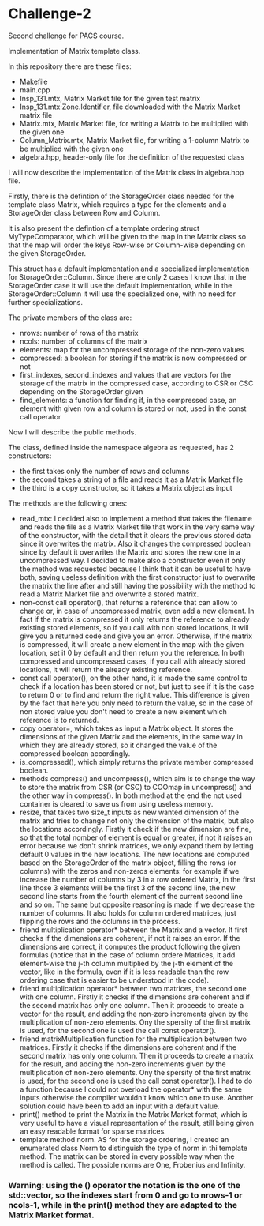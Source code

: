 # Challenge-2
Second challenge for PACS course.

Implementation of Matrix template class.

In this repository there are these files:
- Makefile
- main.cpp
- Insp_131.mtx, Matrix Market file for the given test matrix
- Insp_131.mtx:Zone.Identifier, file downloaded with the Matrix Market matrix file
- Matrix.mtx, Matrix Market file, for writing a Matrix to be multiplied with the given one
- Column_Matrix.mtx, Matrix Market file, for writing a 1-column Matrix to be multiplied with the given one
- algebra.hpp, header-only file for the definition of the requested class

I will now describe the implementation of the Matrix class in algebra.hpp file.

Firstly, there is the defintion of the StorageOrder class needed for the template class Matrix, which requires a type for the elements and a StorageOrder class between Row and Column.

It is also present the defintion of a template ordering struct MyTypeComparator, which will be given to the map in the Matrix class so that the map will order the keys Row-wise or Column-wise depending on the given StorageOrder.

This struct has a default implementation and a specialized implementation for StorageOrder::Column. Since there are only 2 cases I know that in the StorageOrder case it will use the default implementation, while in the StorageOrder::Column it will use the specialized one, with no need for further specializations.

The private members of the class are:
- nrows: number of rows of the matrix
- ncols: number of columns of the matrix
- elements: map for the uncompressed storage of the non-zero values
- compressed: a boolean for storing if the matrix is now compressed or not
- first_indexes, second_indexes and values that are vectors for the storage of the matrix in the compressed case, according to CSR or CSC depending on the StorageOrder given
- find_elements: a function for finding if, in the compressed case, an element with given row and column is stored or not, used in the const call operator

Now I will describe the public methods.

The class, defined inside the namespace algebra as requested, has 2 constructors:
- the first takes only the number of rows and columns
- the second takes a string of a file and reads it as a Matrix Market file
- the third is a copy constructor, so it takes a Matrix object as input

The methods are the following ones:
- read_mtx: I decided also to implement a method that takes the filename and reads the file as a Matrix Market file that work in the very same way of the constructor, with the detail that it clears the previous stored data since it overwrites the matrix. Also it changes the compressed boolean since by default it overwrites the Matrix and stores the new one in a uncompressed way. I decided to make also a constructor even if only the method was requested because I think that it can be useful to have both, saving useless definition with the first constructor just to overwrite the matrix the line after and still having the possibility with the method to read a Matrix Market file and overwrite a stored matrix.
- non-const call operator(), that returns a reference that can allow to change or, in case of uncompressed matrix, even add a new element. In fact if the matrix is compressed it only returns the reference to already existing stored elements, so if you call with non stored locations, it will give you a returned code and give you an error. Otherwise, if the matrix is compressed, it will create a new element in the map with the given location, set it 0 by default and then return you the reference. In both compressed and uncompressed cases, if you call with already stored locations, it will return the already existing reference.
- const call operator(), on the other hand, it is made the same control to check if a location has been stored or not, but just to see if it is the case to return 0 or to find and return the right value. This difference is given by the fact that here you only need to return the value, so in the case of non stored value you don't need to create a new element which reference is to returned.
- copy operator=, which takes as input a Matrix object. It stores the dimensions of the given Matrix and the elements, in the same way in which they are already stored, so it changed the value of the compressed boolean accordingly.
- is_compressed(), which simply returns the private member compressed boolean.
- methods compress() and uncompress(), which aim is to change the way to store the matrix from CSR (or CSC) to COOmap in uncompress() and the other way in compress(). In both method at the end the not used container is cleared to save us from using useless memory.
- resize, that takes two size_t inputs as new wanted dimension of the matrix and tries to change not only the dimension of the matrix, but also the locations accordingly. Firstly it check if the new dimension are fine, so that the total nomber of element is equal or greater, if not it raises an error because we don't shrink matrices, we only expand them by letting default 0 values in the new locations. The new locations are computed based on the StorageOrder of the matrix object, filling the rows (or columns) with the zeros and non-zeros elements: for example if we increase the number of columns by 3 in a row ordered Matrix, in the first line those 3 elements will be the first 3 of the second line, the new second line starts from the fourth element of the current second line and so on. The same but opposite reasoning is made if we decrease the number of columns. It also holds for column ordered matrices, just flipping the rows and the columns in the process.
- friend multiplication operator* between the Matrix and a vector. It first checks if the dimensions are coherent, if not it raises an error. If the dimensions are correct, it computes the product following the given formulas (notice that in the case of column ordere Matrices, it add element-wise the j-th column multiplied by the j-th element of the vector, like in the formula, even if it is less readable than the row ordering case that is easier to be understood in the code).
- friend multiplication operator* between two matrices, the second one with one column. Firstly it checks if the dimensions are coherent and if the second matrix has only one column. Then it proceeds to create a vector for the result, and adding the non-zero increments given by the multiplication of non-zero elements. Ony the spersity of the first matrix is used, for the second one is used the call const operator().
- friend matrixMultiplication function for the multiplication between two matrices. Firstly it checks if the dimensions are coherent and if the second matrix has only one column. Then it proceeds to create a matrix for the result, and adding the non-zero increments given by the multiplication of non-zero elements. Ony the spersity of the first matrix is used, for the second one is used the call const operator(). I had to do a function because I could not overload the operator* with the same inputs otherwise the compiler wouldn't know which one to use. Another solution could have been to add an input with a default value.
- print() method to print the Matrix in the Matrix Market format, which is very useful to have a visual representation of the result, still being given an easy readable format for sparse matrices.
- template method norm. AS for the storage ordering, I created an enumerated class Norm to distinguish the type of norm in thi template method. The matrix can be stored in every possible way when the method is called. The possible norms are One, Frobenius and Infinity.

### Warning: using the () operator the notation is the one of the std::vector, so the indexes start from 0 and go to nrows-1 or ncols-1, while in the print() method they are adapted to the Matrix Market format.
